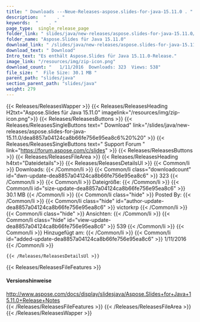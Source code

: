 ```yaml
---
title: " Downloads ---Neue-Releases-aspose.slides-for-java-15.11.0 . "
description:  "    . " 
keywords:  "    . " 
page_type:  single_release_page
folder_link: " slides/java/new-releases/aspose.slides-for-java-15.11.0/"
folder_name: "Aspose.Slides für Java 15.11.0"
download_link: " /slides/java/new-releases/aspose.slides-for-java-15.11.0/dea8857a04124ca8b66fe756e95ea8c6"
download_text: " Download"
Intro_text: "Es enthält Aspose.Slides für Java 15.11.0-Release."
image_link: "/resources/img/zip-icon.png"
download_count: "   1/11/2016  Downloads: 323  Views: 538"
file_size: "  File Size: 30.1 MB "
parent_path: "slides/java"
section_parent_path: "slides/java"
weight: 279
---
```


{{< Releases/ReleasesWapper >}}
  {{< Releases/ReleasesHeading H2txt="Aspose.Slides für Java 15.11.0" imagelink="/resources/img/zip-icon.png">}}
  {{< Releases/ReleasesButtons >}}
    {{< Releases/ReleasesSingleButtons text=" Download" link="/slides/java/new-releases/aspose.slides-for-java-15.11.0/dea8857a04124ca8b66fe756e95ea8c6%20%20" >}}
    {{< Releases/ReleasesSingleButtons text=" Support Forum " link="https://forum.aspose.com/c/slides" >}}
  {{< Releases/ReleasesButtons >}}
  {{< Releases/ReleasesFileArea >}}
    {{< Releases/ReleasesHeading h4txt="Dateidetails">}}
    {{< Releases/ReleasesDetailsUl >}}
            {{< Common/li >}} Downloads: {{< /Common/li >}}
      {{< Common/li class="downloadcount" id="dwn-update-dea8857a04124ca8b66fe756e95ea8c6" >}} 323 {{< /Common/li >}}
      {{< Common/li >}} Dateigröße: {{< /Common/li >}}
      {{< Common/li id="size-update-dea8857a04124ca8b66fe756e95ea8c6" >}} 30.1 MB {{< /Common/li >}} 
      {{< Common/li  class="hide" >}} Posted By: {{< /Common/li >}} 
      {{< Common/li class="hide" id="author-update-dea8857a04124ca8b66fe756e95ea8c6" >}} victorkrp {{< /Common/li >}}
      {{< Common/li class="hide" >}} Ansichten: {{< /Common/li >}}
      {{< Common/li class="hide" id="view-update-dea8857a04124ca8b66fe756e95ea8c6" >}} 539 {{< /Common/li >}}
      {{< Common/li >}} Hinzugefügt am: {{< /Common/li >}}
      {{< Common/li id="added-update-dea8857a04124ca8b66fe756e95ea8c6" >}} 1/11/2016 {{< /Common/li >}} 

    {{< /Releases/ReleasesDetailsUl >}}

  {{< Releases/ReleasesFileFeatures >}}
      <h4>Versionshinweise</h4><div> <a href="http://www.aspose.com/docs/display/slidesjava/Aspose.Slides+for+Java+15.11.0+Release+Notes">http://www.aspose.com/docs/display/slidesjava/Aspose.Slides+for+Java+15.11.0+Release+Notes</a></div>
  {{< /Releases/ReleasesFileFeatures >}}
 {{< /Releases/ReleasesFileArea >}}
{{< /Releases/ReleasesWapper >}}



